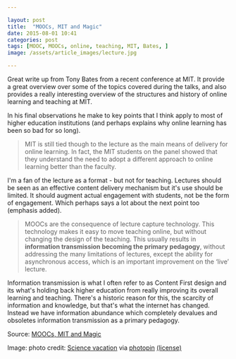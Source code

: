 ```yaml
---

layout: post
title:  "MOOCs, MIT and Magic"
date: 2015-08-01 10:41
categories: post
tags: [MOOC, MOOCs, online, teaching, MIT, Bates, ]
image: /assets/article_images/lecture.jpg

---
```


Great write up from Tony Bates from a recent conference at MIT. It provide a great overview over some of the topics covered during the talks, and also provides a really interesting overview of the structures and history of online learning and teaching at MIT. 

In his final observations he make to key points that I think apply to most of higher education institutions (and perhaps explains why online learning has been so bad for so long). 

>MIT is still tied though to the lecture as the main means of delivery for online learning. In fact, the MIT students on the panel showed that they understand the need to adopt a different approach to online learning better than the faculty. 

I'm a fan of the lecture as a format - but not for teaching. Lectures should be seen as an effective  content delivery mechanism but it's use should be limited. It should augment actual engagement with students, not be the form of engagement. Which perhaps says a lot about the next point too (emphasis added). 

>MOOCs are the consequence of lecture capture technology. This technology makes it easy to move teaching online, but without changing the design of the teaching. This usually results in **information transmission becoming the primary pedagogy**, without addressing the many limitations of lectures, except the ability for asynchronous access, which is an important improvement on the ‘live’ lecture. 

Information transmission is what I often refer to as Content First design and its what's holding back higher education from really improving its overall learning and teaching. There's a historic reason for this, the scarcity of information and knowledge, but that's what the internet has changed. Instead we have information abundance which completely devalues and obsoletes information transmission as a primary pedagogy. 

Source: [MOOCs, MIT and Magic](http://www.tonybates.ca/2013/06/26/moocs-mit-and-magic/)

Image: photo credit: <a href="http://www.flickr.com/photos/81295370@N00/211020203">Science vacation</a> via <a href="http://photopin.com">photopin</a> <a href="https://creativecommons.org/licenses/by/2.0/">(license)</a>